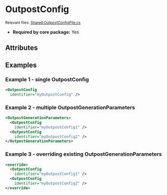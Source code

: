 # OutpostConfig

<sub>Relevant files: [Shared:OutpostConfigFile.cs](https://github.com/Regalis11/Barotrauma/blob/master/Barotrauma/BarotraumaShared/SharedSource/ContentManagement/ContentFile/OutpostConfigFile.cs)</sub>
- **Required by core package:** Yes

## Attributes


## Examples

### Example 1 - single OutpostConfig

```xml
<OutpostConfig
  identifier="myOutpostConfig" />
```

### Example 2 - multiple OutpostGenerationParameters

```xml
<OutpostGenerationParameters>
  <OutpostConfig
    identifier="myOutpostConfig1" />
  <OutpostConfig
    identifier="myOutpostConfig2" />
</OutpostGenerationParameters>
```

### Example 3 - overriding existing OutpostGenerationParameters

```xml
<override>
  <OutpostConfig
    identifier="myOutpostConfig1" />
  <OutpostConfig
    identifier="myOutpostConfig2" />
</override>
```

